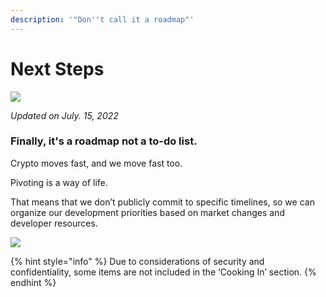 ```yaml
---
description: '"Don''t call it a roadmap"'
---
```


# Next Steps

![](../.gitbook/assets/roadmap-header.png)

_Updated on July. 15, 2022_

### Finally, it's a roadmap not a to-do list.

Crypto moves fast, and we move fast too.

Pivoting is a way of life.

That means that we don’t publicly commit to specific timelines, so we can organize our development priorities based on market changes and developer resources.

![](../.gitbook/assets/2022%20Q3.png)

{% hint style="info" %}
Due to considerations of security and confidentiality, some items are not included in the ‘Cooking In’ section.
{% endhint %}
